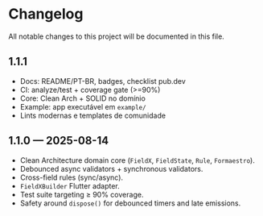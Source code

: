 # Changelog

All notable changes to this project will be documented in this file.

## 1.1.1
- Docs: README/PT-BR, badges, checklist pub.dev
- CI: analyze/test + coverage gate (>=90%)
- Core: Clean Arch + SOLID no domínio
- Example: app executável em `example/`
- Lints modernas e templates de comunidade

## 1.1.0 — 2025-08-14
- Clean Architecture domain core (`FieldX`, `FieldState`, `Rule`, `Formaestro`).
- Debounced async validators + synchronous validators.
- Cross-field rules (sync/async).
- `FieldXBuilder` Flutter adapter.
- Test suite targeting ≥ 90% coverage.
- Safety around `dispose()` for debounced timers and late emissions.

